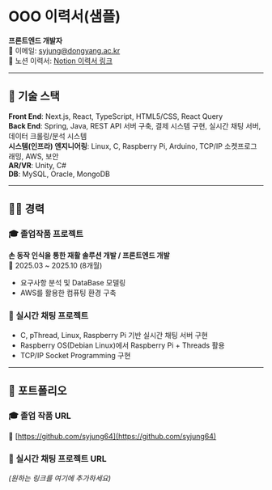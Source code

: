 # OOO 이력서(샘플)
**프론트엔드 개발자**  
📧 이메일: syjung@dongyang.ac.kr  
🔗 노션 이력서: [Notion 이력서 링크](https://your-notion-link.com)

---

## 🔧 기술 스택

**Front End**: Next.js, React, TypeScript, HTML5/CSS, React Query  
**Back End**: Spring, Java, REST API 서버 구축, 결제 시스템 구현, 실시간 채팅 서버, 데이터 크롤링/분석 시스템  
**시스템(인프라) 엔지니어링**: Linux, C, Raspberry Pi, Arduino, TCP/IP 소켓프로그래밍, AWS, 보안  
**AR/VR**: Unity, C#  
**DB**: MySQL, Oracle, MongoDB

---

## 🧑‍💻 경력

### 🎓 졸업작품 프로젝트  
**손 동작 인식을 통한 재활 솔루션 개발 / 프론트엔드 개발**  
📅 2025.03 ~ 2025.10 (8개월)  
- 요구사항 분석 및 DataBase 모델링  
- AWS를 활용한 컴퓨팅 환경 구축

### 💬 실시간 채팅 프로젝트  
- C, pThread, Linux, Raspberry Pi 기반 실시간 채팅 서버 구현  
- Raspberry OS(Debian Linux)에서 Raspberry Pi + Threads 활용  
- TCP/IP Socket Programming 구현

---

## 📁 포트폴리오

### 🎓 졸업 작품 URL  
🔗 [https://github.com/syjung64](https://github.com/syjung64)

### 💬 실시간 채팅 프로젝트 URL  
_(원하는 링크를 여기에 추가하세요)_
